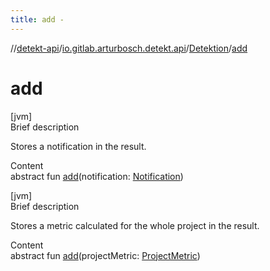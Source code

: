 ```yaml
---
title: add -
---
```

//[detekt-api](../../index.md)/[io.gitlab.arturbosch.detekt.api](../index.md)/[Detektion](index.md)/[add](add.md)



# add  
[jvm]  
Brief description  


Stores a notification in the result.

  
Content  
abstract fun [add](add.md)(notification: [Notification](../-notification/index.md))  


[jvm]  
Brief description  


Stores a metric calculated for the whole project in the result.

  
Content  
abstract fun [add](add.md)(projectMetric: [ProjectMetric](../-project-metric/index.md))  



